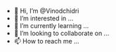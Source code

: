 - 👋 Hi, I’m @Vinodchidri
- 👀 I’m interested in ...
- 🌱 I’m currently learning ...
- 💞️ I’m looking to collaborate on ...
- 📫 How to reach me ...

<!---
Vinodchidri/Vinodchidri is a ✨ special ✨ repository because its `README.md` (this file) appears on your GitHub profile.
You can click the Preview link to take a look at your changes.
--->
